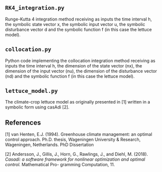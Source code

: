 ## `RK4_integration.py`
Runge-Kutta 4 integration method receiving as inputs the time interval h, the symbolic state vector x, the symbolic input vector u, the symbolic disturbance vector d and the symbolic function f (in this case the lettuce model). 

## `collocation.py`
Python code implementing the collocation integration method receiving as inputs the time interval h, the dimension of the state vector (nx), the dimension of the input vector (nu), the dimension of the disturbance vector (nd) and the symbolic function f (in this case the lettuce model). 

## `lettuce_model.py`
The climate-crop lettuce model as originally presented in [1] written in a symbolic form using casAdi [2].


## References
[1] van Henten, E.J. (1994). Greenhouse climate management: an optimal control approach. Ph.D. thesis, Wageningen
University & Research, Wageningen, Netherlands. PhD
Dissertation

[2] Andersson, J., Gillis, J., Horn, G., Rawlings, J., and Diehl,
M. (2018). *Casadi: a software framework for nonlinear optimization and optimal control.* Mathematical Pro-
gramming Computation, 11.
